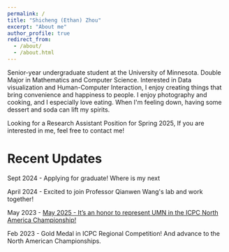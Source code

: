 ```yaml
---
permalink: /
title: "Shicheng (Ethan) Zhou"
excerpt: "About me"
author_profile: true
redirect_from: 
  - /about/
  - /about.html
---
```


Senior-year undergraduate student at the University of Minnesota. Double Major in Mathematics and Computer Science. Interested in Data visualization and Human-Computer Interaction, I enjoy creating things that bring convenience and happiness to people.
I enjoy photography and cooking, and I especially love eating. When I'm feeling down, having some dessert and soda can lift my spirits.

Looking for a Research Assistant Position for Spring 2025, If you are interested in me, feel free to contact me!

Recent Updates
======
Sept 2024 - Applying for graduate! Where is my next 

April 2024 - Excited to join Professor Qianwen Wang's lab and work together!

May 2023 - <a href="https://cse.umn.edu/cs/news/cse-undergraduate-team-advances-icpc-national-competition" target="_blank">May 2025 - It’s an honor to represent UMN in the ICPC North America Championship!</a>


Feb 2023 - Gold Medal in ICPC Regional Competition! And advance to the North American Championships.

